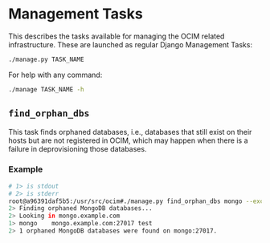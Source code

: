 # Management Tasks

This describes the tasks available for managing the OCIM related infrastructure.
These are launched as regular Django Management Tasks:
```sh
./manage.py TASK_NAME
```

For help with any command:
```sh
./manage TASK_NAME -h
```

## `find_orphan_dbs`

This task finds orphaned databases, i.e., databases that
still exist on their hosts but are not registered in OCIM,
which may happen when there is a failure in deprovisioning
those databases.

### Example

```sh
# 1> is stdout
# 2> is stderr
root@a96391daf5b5:/usr/src/ocim#./manage.py find_orphan_dbs mongo --exclude-dbs my_real_db
2> Finding orphaned MongoDB databases...
2> Looking in mongo.example.com
1> mongo    mongo.example.com:27017 test
2> 1 orphaned MongoDB databases were found on mongo:27017.
```